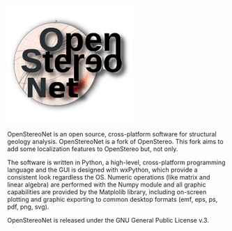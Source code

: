 ![openstereonet logo](openstereonet.png)

OpenStereoNet is an open source, cross-platform software for structural geology analysis.
OpenStereoNet is a fork of OpenStereo. This fork aims to add some localization features to OpenStereo but, not only.

The software is written in Python, a high-level, cross-platform programming language and 
the GUI is designed with wxPython, which provide a consistent look regardless the OS. 
Numeric operations (like matrix and linear algebra) are performed with the Numpy module and 
all graphic capabilities are provided by the Matplolib library, including on-screen plotting and 
graphic exporting to common desktop formats (emf, eps, ps, pdf, png, svg).

OpenStereoNet is released under the GNU General Public License v.3.



